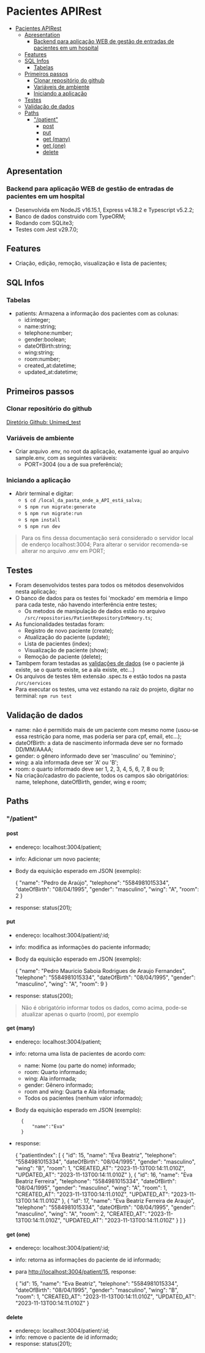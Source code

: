 # Pacientes APIRest

- [Pacientes APIRest](#pacientes-apirest)
  - [Apresentation](#apresentation)
    - [Backend para aplicação WEB de gestão de entradas de pacientes em um hospital](#backend-para-aplicação-web-de-gestão-de-entradas-de-pacientes-em-um-hospital)
  - [Features](#features)
  - [SQL Infos](#sql-infos)
    - [Tabelas](#tabelas)
  - [Primeiros passos](#primeiros-passos)
    - [Clonar repositório do github](#clonar-repositório-do-github)
    - [Variáveis de ambiente](#variáveis-de-ambiente)
    - [Iniciando a aplicação](#iniciando-a-aplicação)
  - [Testes](#testes)
  - [Validação de dados](#validação-de-dados)
  - [Paths](#paths)
    - ["/patient"](#patient)
      - [post](#post)
      - [put](#put)
      - [get (many)](#get-many)
      - [get (one)](#get-one)
      - [delete](#delete)

## Apresentation

### Backend para aplicação WEB de gestão de entradas de pacientes em um hospital

- Desenvolvida em NodeJS v16.15.1, Express v4.18.2 e Typescript v5.2.2;
- Banco de dados construido com TypeORM;
- Rodando com SQLite3;
- Testes com Jest v29.7.0;

## Features

- Criação, edição, remoção, visualização e lista de pacientes;

## SQL Infos

### Tabelas

- patients: Armazena a informação dos pacientes com as colunas:
  - id:integer;
  - name:string;
  - telephone:number;
  - gender:boolean;
  - dateOfBirth:string;
  - wing:string;
  - room:number;
  - created_at:datetime;
  - updated_at:datetime;

## Primeiros passos

### Clonar repositório do github

[Diretório Github: Unimed_test](https://github.com/pedromsra/Unimed_test)

### Variáveis de ambiente

- Criar arquivo .env, no root da aplicação, exatamente igual ao arquivo sample.env, com as seguintes variáveis:
  - PORT=3004 (ou a de sua preferência);

### Iniciando a aplicação

- Abrir terminal e digitar:
  - `$ cd /local_da_pasta_onde_a_API_está_salva;`
  - `$ npm run migrate:generate`
  - `$ npm run migrate:run`
  - `$ npm install`
  - `$ npm run dev`

> Para os fins dessa documentação será considerado o servidor local de enderço localhost:3004;
> Para alterar o servidor recomenda-se alterar no arquivo .env em PORT;

## Testes

- Foram desenvolvidos testes para todos os métodos desenvolvidos nesta aplicação;
- O banco de dados para os testes foi 'mockado' em memória e limpo para cada teste, não havendo interferência entre testes;
  - Os metodos de manipulação de dados estão no arquivo `/src/repositories/PatientRepositoryInMemory.ts`;
- As funcionalidades testadas foram:
  - Registro de novo paciente (create);
  - Atualização do paciente (update);
  - Lista de pacientes (index);
  - Visualização de paciente (show);
  - Remoção de paciente (delete);
- Tambpem foram testadas as [validações de dados](#validação-de-dados) (se o paciente já existe, se o quarto existe, se a ala existe, etc...)
- Os arquivos de testes têm extensão .spec.ts e estão todos na pasta `/src/services`
- Para executar os testes, uma vez estando na raiz do projeto, digitar no terminal: `npm run test`

## Validação de dados

- name: não é permitido mais de um paciente com mesmo nome (usou-se essa restrição para nome, mas poderia ser para cpf, email, etc...);
- dateOfBirth: a data de nascimento informada deve ser no formado DD/MM/AAAA;
- gender: o gênero informado deve ser 'masculino' ou 'feminino';
- wing: a ala informada deve ser 'A' ou 'B';
- room: o quarto informado deve ser 1, 2, 3, 4, 5, 6, 7, 8 ou 9;
- Na criação/cadastro do paciente, todos os campos são obrigatórios: name, telephone, dateOfBirth, gender, wing e room;

## Paths

### "/patient"

#### post

- endereço: localhost:3004/patient;
- info: Adicionar um novo paciente;
- Body da equisição esperado em JSON (exemplo):

    {
        "name": "Pedro de Araújo",
        "telephone": "5584981015334",
        "dateOfBirth": "08/04/1995",
        "gender": "masculino",
        "wing": "A",
        "room": 2
    }

- response: status(201);

#### put

- endereço: localhost:3004/patient/:id;
- info: modifica as informações do paciente informado;
- Body da equisição esperado em JSON (exemplo):

    {
        "name": "Pedro Mauricio Saboia Rodrigues de Araujo Fernandes",
        "telephone": "5584981015334",
        "dateOfBirth": "08/04/1995",
        "gender": "masculino",
        "wing": "A",
        "room": 9
    }

- response: status(200);

> Não é obrigatório informar todos os dados, como acima, pode-se atualizar apenas o quarto (room), por exemplo

#### get (many)

- endereço: localhost:3004/patient;
- info: retorna uma lista de pacientes de acordo com:
  - name: Nome (ou parte do nome) informado;
  - room: Quarto informado;
  - wing: Ala informada;
  - gender: Gênero informado;
  - room and wing: Quarta e Ala informada;
  - Todos os pacientes (nenhum valor informado);
- Body da equisição esperado em JSON (exemplo):

        {
            "name":"Eva"
        }

- response:

    {
        "patientIndex": [
            {
                "id": 15,
                "name": "Eva Beatriz",
                "telephone": "5584981015334",
                "dateOfBirth": "08/04/1995",
                "gender": "masculino",
                "wing": "B",
                "room": 1,
                "CREATED_AT": "2023-11-13T00:14:11.010Z",
                "UPDATED_AT": "2023-11-13T00:14:11.010Z"
            },
            {
                "id": 16,
                "name": "Eva Beatriz Ferreira",
                "telephone": "5584981015334",
                "dateOfBirth": "08/04/1995",
                "gender": "masculino",
                "wing": "A",
                "room": 1,
                "CREATED_AT": "2023-11-13T00:14:11.010Z",
                "UPDATED_AT": "2023-11-13T00:14:11.010Z"
            },
            {
                "id": 17,
                "name": "Eva Beatriz Ferreira de Araujo",
                "telephone": "5584981015334",
                "dateOfBirth": "08/04/1995",
                "gender": "masculino",
                "wing": "A",
                "room": 2,
                "CREATED_AT": "2023-11-13T00:14:11.010Z",
                "UPDATED_AT": "2023-11-13T00:14:11.010Z"
            }
        ]
    }

#### get (one)

- endereço: localhost:3004/patient/:id;
- info: retorna as informações do paciente de id informado;

- para <http://localhost:3004/patient/15>, response:

    {
        "id": 15,
        "name": "Eva Beatriz",
        "telephone": "5584981015334",
        "dateOfBirth": "08/04/1995",
        "gender": "masculino",
        "wing": "B",
        "room": 1,
        "CREATED_AT": "2023-11-13T00:14:11.010Z",
        "UPDATED_AT": "2023-11-13T00:14:11.010Z"
    }

#### delete

- endereço: localhost:3004/patient/:id;
- info: remove o paciente de id informado;
- response: status(201);
